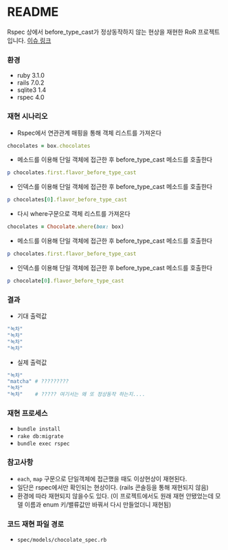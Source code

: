 # README

Rspec 상에서 before_type_cast가 정상동작하지 않는 현상을 재현한 RoR 프로젝트 입니다. [이슈 링크](https://github.com/rails/rails/issues/44549)

### 환경
* ruby 3.1.0
* rails 7.0.2
* sqlite3 1.4
* rspec 4.0

### 재현 시나리오
* Rspec에서 연관관계 매핑을 통해 객체 리스트를 가져온다
```ruby
chocolates = box.chocolates
```
* 메소드를 이용해 단일 객체에 접근한 후 before_type_cast 메소드를 호출한다
```ruby
p chocolates.first.flavor_before_type_cast
```
* 인덱스를 이용해 단일 객체에 접근한 후 before_type_cast 메소드를 호출한다
```ruby
p chocolates[0].flavor_before_type_cast
```
* 다시 where구문으로 객체 리스트를 가져온다
```ruby
chocolates = Chocolate.where(box: box)
```
* 메소드를 이용해 단일 객체에 접근한 후 before_type_cast 메소드를 호출한다
```ruby
p chocolates.first.flavor_before_type_cast
```
* 인덱스를 이용해 단일 객체에 접근한 후 before_type_cast 메소드를 호출한다
```ruby
p chocolate[0].flavor_before_type_cast
```
### 결과
* 기대 출력값
```ruby
"녹차"
"녹차"
"녹차"
"녹차"
```
* 실제 출력값
```ruby
"녹차"
"matcha" # ?????????
"녹차"
"녹차"    # ????? 여기서는 왜 또 정상동작 하는지....
```
### 재현 프로세스
* `bundle install`
* `rake db:migrate`
* `bundle exec rspec`

### 참고사항
* `each`, `map` 구문으로 단일객체에 접근했을 때도 이상현상이 재현된다.
* 일단은 rspec에서만 확인되는 현상이다. (rails 콘솔등을 통해 재현되지 않음)
* 환경에 따라 재현되지 않을수도 있다. (이 프로젝트에서도 원래 재현 안됐었는데 모델 이름과 enum 키/밸류값만 바꿔서 다시 만들었더니 재현됨)

### 코드 재현 파일 경로
* `spec/models/chocolate_spec.rb` 